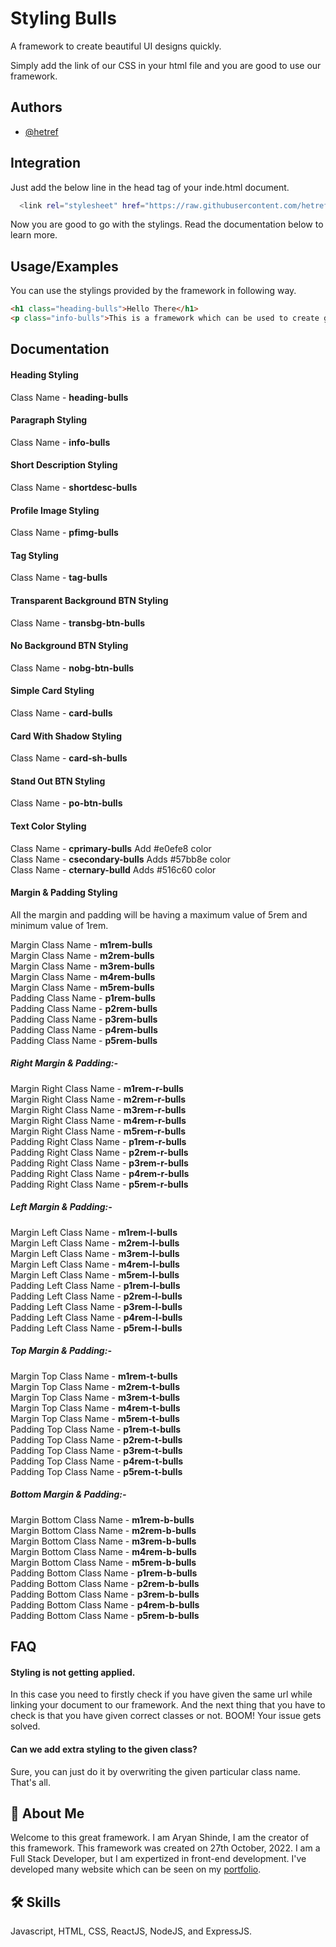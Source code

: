 
# Styling Bulls

A framework to create beautiful UI designs quickly.

Simply add the link of our CSS in your html file and you are good to use our framework.
## Authors

- [@hetref](https://www.github.com/hetref)


## Integration

Just add the below line in the head tag of your inde.html document.

```bash
  <link rel="stylesheet" href="https://raw.githubusercontent.com/hetref/styling-bulls/main/framework/stylingbulls.css" />
```

Now you are good to go with the stylings. Read the documentation below to learn more.
    
## Usage/Examples

You can use the stylings provided by the framework in following way.

```html
<h1 class="heading-bulls">Hello There</h1>
<p class="info-bulls">This is a framework which can be used to create great UI designs for every websites.</p>
```
## Documentation

#### Heading Styling
Class Name - **heading-bulls**

#### Paragraph Styling
Class Name - **info-bulls**

#### Short Description Styling
Class Name - **shortdesc-bulls**

#### Profile Image Styling
Class Name - **pfimg-bulls**

#### Tag Styling
Class Name - **tag-bulls**

#### Transparent Background BTN Styling
Class Name - **transbg-btn-bulls**

#### No Background BTN Styling
Class Name - **nobg-btn-bulls**

#### Simple Card Styling
Class Name - **card-bulls**

#### Card With Shadow Styling
Class Name - **card-sh-bulls**

#### Stand Out BTN Styling
Class Name - **po-btn-bulls**

#### Text Color Styling
Class Name - **cprimary-bulls** Add #e0efe8 color\
Class Name - **csecondary-bulls** Adds #57bb8e color\
Class Name - **cternary-bulld** Adds #516c60 color

#### Margin & Padding Styling

All the margin and padding will be having a maximum value of 5rem and minimum value of 1rem.

Margin Class Name - **m1rem-bulls**\
Margin Class Name - **m2rem-bulls**\
Margin Class Name - **m3rem-bulls**\
Margin Class Name - **m4rem-bulls**\
Margin Class Name - **m5rem-bulls**\
Padding Class Name - **p1rem-bulls**\
Padding Class Name - **p2rem-bulls**\
Padding Class Name - **p3rem-bulls**\
Padding Class Name - **p4rem-bulls**\
Padding Class Name - **p5rem-bulls**

##### Right Margin & Padding:-

Margin Right Class Name - **m1rem-r-bulls**\
Margin Right Class Name - **m2rem-r-bulls**\
Margin Right Class Name - **m3rem-r-bulls**\
Margin Right Class Name - **m4rem-r-bulls**\
Margin Right Class Name - **m5rem-r-bulls**\
Padding Right Class Name - **p1rem-r-bulls**\
Padding Right Class Name - **p2rem-r-bulls**\
Padding Right Class Name - **p3rem-r-bulls**\
Padding Right Class Name - **p4rem-r-bulls**\
Padding Right Class Name - **p5rem-r-bulls**

##### Left Margin & Padding:-

Margin Left Class Name - **m1rem-l-bulls**\
Margin Left Class Name - **m2rem-l-bulls**\
Margin Left Class Name - **m3rem-l-bulls**\
Margin Left Class Name - **m4rem-l-bulls**\
Margin Left Class Name - **m5rem-l-bulls**\
Padding Left Class Name - **p1rem-l-bulls**\
Padding Left Class Name - **p2rem-l-bulls**\
Padding Left Class Name - **p3rem-l-bulls**\
Padding Left Class Name - **p4rem-l-bulls**\
Padding Left Class Name - **p5rem-l-bulls**

##### Top Margin & Padding:-

Margin Top Class Name - **m1rem-t-bulls**\
Margin Top Class Name - **m2rem-t-bulls**\
Margin Top Class Name - **m3rem-t-bulls**\
Margin Top Class Name - **m4rem-t-bulls**\
Margin Top Class Name - **m5rem-t-bulls**\
Padding Top Class Name - **p1rem-t-bulls**\
Padding Top Class Name - **p2rem-t-bulls**\
Padding Top Class Name - **p3rem-t-bulls**\
Padding Top Class Name - **p4rem-t-bulls**\
Padding Top Class Name - **p5rem-t-bulls**

##### Bottom Margin & Padding:-

Margin Bottom Class Name - **m1rem-b-bulls**\
Margin Bottom Class Name - **m2rem-b-bulls**\
Margin Bottom Class Name - **m3rem-b-bulls**\
Margin Bottom Class Name - **m4rem-b-bulls**\
Margin Bottom Class Name - **m5rem-b-bulls**\
Padding Bottom Class Name - **p1rem-b-bulls**\
Padding Bottom Class Name - **p2rem-b-bulls**\
Padding Bottom Class Name - **p3rem-b-bulls**\
Padding Bottom Class Name - **p4rem-b-bulls**\
Padding Bottom Class Name - **p5rem-b-bulls**
## FAQ

#### Styling is not getting applied.

In this case you need to firstly check if you have given the same url while linking your document to our framework. And the next thing that you have to check is that you have given correct classes or not. BOOM! Your issue gets solved.

#### Can we add extra styling to the given class?

Sure, you can just do it by overwriting the given particular class name. That's all.


## 🚀 About Me
Welcome to this great framework. I am Aryan Shinde, I am the creator of this framework. This framework was created on 27th October, 2022. I am a Full Stack Developer, but I am expertized in front-end development. I've developed many website which can be seen on my [portfolio](https://aryandeveloper.netlify.app).


## 🛠 Skills
Javascript, HTML, CSS, ReactJS, NodeJS, and ExpressJS.

